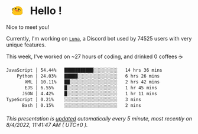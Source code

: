 <h1>   <img src="./spoinky.gif" style="vertical-align:middle;" width="30px">   Hello ! </h1>

Nice to meet you!

Currently, I'm working on <a href='https://github.com/Asgarrrr/Luna'>`Luna`</a>, a Discord bot used by 74525 users with very unique features.

This week, I've worked on ~27 hours of coding, and drinked 0 coffees ☕

```
JavaScript │ 54.44%   ███████████░░░░░░░░░   14 hrs 36 mins
    Python │ 24.03%   █████░░░░░░░░░░░░░░░   6 hrs 26 mins
       XML │ 10.11%   ██░░░░░░░░░░░░░░░░░░   2 hrs 42 mins
       EJS │ 6.55%    █░░░░░░░░░░░░░░░░░░░   1 hr 45 mins
      JSON │ 4.42%    █░░░░░░░░░░░░░░░░░░░   1 hr 11 mins
TypeScript │ 0.21%    ░░░░░░░░░░░░░░░░░░░░   3 mins
      Bash │ 0.15%    ░░░░░░░░░░░░░░░░░░░░   2 mins
```

###### This presentation is [updated](https://github.com/Asgarrrr) automatically every 5 minute, most recently on 8/4/2022, 11:41:47 AM ( UTC±0 ).